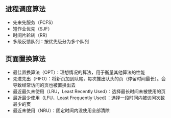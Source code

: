 

## 进程调度算法

* 先来先服务（FCFS）
* 短作业优先（SJF）
* 时间片轮转（RR）
* 多级反馈队列：按优先级分为多个队列

## 页面置换算法

* 最佳置换算法（OPT）：理想情况的算法，用于衡量其他算法的性能
* 先进先出（FIFO）：将新页加到队尾，每次推出队头的页（停留时间最长）。会导致经常访问的页也被置换出去
* 最近最久未使用（LRU，Least Recently Used）：选择最长时间未被使用的页
* 最近最少使用（LFU，Least Frequently Used）：选择一段时间内被访问次数最少的页
* 最近未使用（NRU）：固定时间内没使用全部清除

